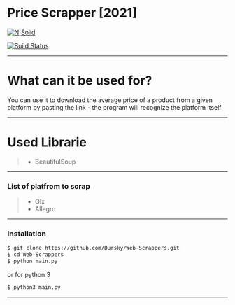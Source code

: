 # Price Scrapper [2021]

[![N|Solid](https://cldup.com/dTxpPi9lDf.thumb.png)](https://nodesource.com/products/nsolid)

[![Build Status](https://travis-ci.org/joemccann/dillinger.svg?branch=master)](https://travis-ci.org/joemccann/dillinger)

***

# What can it be used for?
You can use it to download the average price of a product from a given platform by pasting the link - the program will recognize the platform itself

***
# Used Librarie
> - BeautifulSoup

***

### List of platfrom to scrap
>- Olx
>- Allegro

***
### Installation

```sh
$ git clone https://github.com/Dursky/Web-Scrappers.git
$ cd Web-Scrappers
$ python main.py
```
or for python 3 

```sh
$ python3 main.py
```
***
